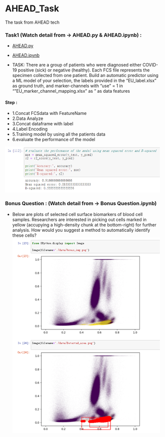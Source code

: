 
# AHEAD_Task
The task from AHEAD tech


### Task1 (Watch detail from -> AHEAD.py & AHEAD.ipynb) :
- [AHEAD.py ](https://github.com/wcsodw1/AHEAD_Task/blob/main/AHEAD.py)
- [AHEAD.ipynb](https://github.com/wcsodw1/AHEAD_Task/blob/main/AHEAD.ipynb)

- TASK: There are a group of patients who were diagnosed either COVID-19 positive (sick) or negative (healthy). Each FCS file represents the specimen collected from one patient. Build an automatic predictor using a ML model of your selection, the labels provided in the “EU_label.xlsx” as ground truth, and marker-channels with “use” = 1 in “”EU_marker_channel_mapping.xlsx” as ” as data features

#### Step : 
- 1.Concat FCSdata with FeatureName
- 2.Data Analyze
- 3.Concat dataframe with label 
- 4.Label Encoding
- 5.Training model by using all the patients data
- 6.evaluate the performance of the model

![alt text](./data/result.png)

### Bonus Question :  (Watch detail from -> Bonus Question.ipynb)
- Below are plots of selected cell surface biomarkers of blood cell samples. Researchers are interested in picking out cells marked in yellow (accupying a high-density chunk at the bottom-right) for further analysis. How would you suggest a method to automatically identify these cells?
![Alt text](./data/bonus_result.png) 